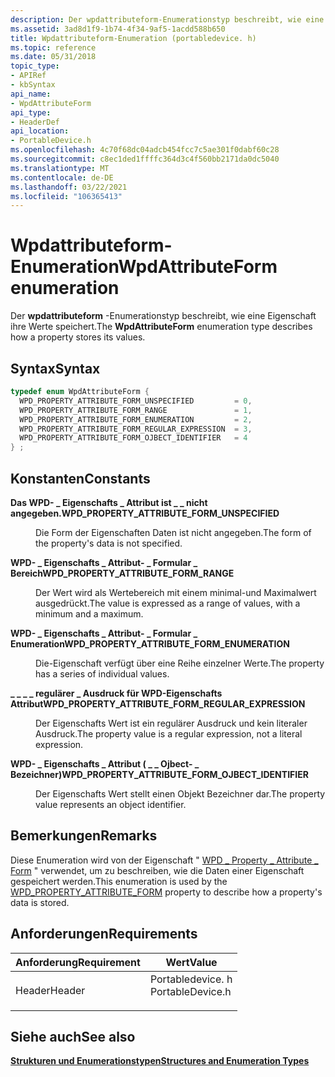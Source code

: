 ```yaml
---
description: Der wpdattributeform-Enumerationstyp beschreibt, wie eine Eigenschaft ihre Werte speichert.
ms.assetid: 3ad8d1f9-1b74-4f34-9af5-1acdd588b650
title: Wpdattributeform-Enumeration (portabledevice. h)
ms.topic: reference
ms.date: 05/31/2018
topic_type:
- APIRef
- kbSyntax
api_name:
- WpdAttributeForm
api_type:
- HeaderDef
api_location:
- PortableDevice.h
ms.openlocfilehash: 4c70f68dc04adcb454fcc7c5ae301f0dabf60c28
ms.sourcegitcommit: c8ec1ded1ffffc364d3c4f560bb2171da0dc5040
ms.translationtype: MT
ms.contentlocale: de-DE
ms.lasthandoff: 03/22/2021
ms.locfileid: "106365413"
---
```

# <a name="wpdattributeform-enumeration"></a><span data-ttu-id="a20f2-103">Wpdattributeform-Enumeration</span><span class="sxs-lookup"><span data-stu-id="a20f2-103">WpdAttributeForm enumeration</span></span>

<span data-ttu-id="a20f2-104">Der **wpdattributeform** -Enumerationstyp beschreibt, wie eine Eigenschaft ihre Werte speichert.</span><span class="sxs-lookup"><span data-stu-id="a20f2-104">The **WpdAttributeForm** enumeration type describes how a property stores its values.</span></span>

## <a name="syntax"></a><span data-ttu-id="a20f2-105">Syntax</span><span class="sxs-lookup"><span data-stu-id="a20f2-105">Syntax</span></span>


```C++
typedef enum WpdAttributeForm { 
  WPD_PROPERTY_ATTRIBUTE_FORM_UNSPECIFIED         = 0,
  WPD_PROPERTY_ATTRIBUTE_FORM_RANGE               = 1,
  WPD_PROPERTY_ATTRIBUTE_FORM_ENUMERATION         = 2,
  WPD_PROPERTY_ATTRIBUTE_FORM_REGULAR_EXPRESSION  = 3,
  WPD_PROPERTY_ATTRIBUTE_FORM_OJBECT_IDENTIFIER   = 4
} ;
```



## <a name="constants"></a><span data-ttu-id="a20f2-106">Konstanten</span><span class="sxs-lookup"><span data-stu-id="a20f2-106">Constants</span></span>

<dl> <dt>

<span data-ttu-id="a20f2-107"><span id="WPD_PROPERTY_ATTRIBUTE_FORM_UNSPECIFIED"></span><span id="wpd_property_attribute_form_unspecified"></span>**Das WPD- \_ Eigenschafts \_ Attribut ist \_ \_ nicht angegeben.**</span><span class="sxs-lookup"><span data-stu-id="a20f2-107"><span id="WPD_PROPERTY_ATTRIBUTE_FORM_UNSPECIFIED"></span><span id="wpd_property_attribute_form_unspecified"></span>**WPD\_PROPERTY\_ATTRIBUTE\_FORM\_UNSPECIFIED**</span></span>
</dt> <dd>

<span data-ttu-id="a20f2-108">Die Form der Eigenschaften Daten ist nicht angegeben.</span><span class="sxs-lookup"><span data-stu-id="a20f2-108">The form of the property's data is not specified.</span></span>

</dd> <dt>

<span data-ttu-id="a20f2-109"><span id="WPD_PROPERTY_ATTRIBUTE_FORM_RANGE"></span><span id="wpd_property_attribute_form_range"></span>**WPD- \_ Eigenschafts \_ Attribut- \_ Formular \_ Bereich**</span><span class="sxs-lookup"><span data-stu-id="a20f2-109"><span id="WPD_PROPERTY_ATTRIBUTE_FORM_RANGE"></span><span id="wpd_property_attribute_form_range"></span>**WPD\_PROPERTY\_ATTRIBUTE\_FORM\_RANGE**</span></span>
</dt> <dd>

<span data-ttu-id="a20f2-110">Der Wert wird als Wertebereich mit einem minimal-und Maximalwert ausgedrückt.</span><span class="sxs-lookup"><span data-stu-id="a20f2-110">The value is expressed as a range of values, with a minimum and a maximum.</span></span>

</dd> <dt>

<span data-ttu-id="a20f2-111"><span id="WPD_PROPERTY_ATTRIBUTE_FORM_ENUMERATION"></span><span id="wpd_property_attribute_form_enumeration"></span>**WPD- \_ Eigenschafts \_ Attribut- \_ Formular \_ Enumeration**</span><span class="sxs-lookup"><span data-stu-id="a20f2-111"><span id="WPD_PROPERTY_ATTRIBUTE_FORM_ENUMERATION"></span><span id="wpd_property_attribute_form_enumeration"></span>**WPD\_PROPERTY\_ATTRIBUTE\_FORM\_ENUMERATION**</span></span>
</dt> <dd>

<span data-ttu-id="a20f2-112">Die-Eigenschaft verfügt über eine Reihe einzelner Werte.</span><span class="sxs-lookup"><span data-stu-id="a20f2-112">The property has a series of individual values.</span></span>

</dd> <dt>

<span data-ttu-id="a20f2-113"><span id="WPD_PROPERTY_ATTRIBUTE_FORM_REGULAR_EXPRESSION"></span><span id="wpd_property_attribute_form_regular_expression"></span>**\_ \_ \_ \_ regulärer \_ Ausdruck für WPD-Eigenschafts Attribut**</span><span class="sxs-lookup"><span data-stu-id="a20f2-113"><span id="WPD_PROPERTY_ATTRIBUTE_FORM_REGULAR_EXPRESSION"></span><span id="wpd_property_attribute_form_regular_expression"></span>**WPD\_PROPERTY\_ATTRIBUTE\_FORM\_REGULAR\_EXPRESSION**</span></span>
</dt> <dd>

<span data-ttu-id="a20f2-114">Der Eigenschafts Wert ist ein regulärer Ausdruck und kein literaler Ausdruck.</span><span class="sxs-lookup"><span data-stu-id="a20f2-114">The property value is a regular expression, not a literal expression.</span></span>

</dd> <dt>

<span data-ttu-id="a20f2-115"><span id="WPD_PROPERTY_ATTRIBUTE_FORM_OJBECT_IDENTIFIER"></span><span id="wpd_property_attribute_form_ojbect_identifier"></span>**WPD- \_ Eigenschafts \_ Attribut ( \_ \_ Ojbect- \_ Bezeichner)**</span><span class="sxs-lookup"><span data-stu-id="a20f2-115"><span id="WPD_PROPERTY_ATTRIBUTE_FORM_OJBECT_IDENTIFIER"></span><span id="wpd_property_attribute_form_ojbect_identifier"></span>**WPD\_PROPERTY\_ATTRIBUTE\_FORM\_OJBECT\_IDENTIFIER**</span></span>
</dt> <dd>

<span data-ttu-id="a20f2-116">Der Eigenschafts Wert stellt einen Objekt Bezeichner dar.</span><span class="sxs-lookup"><span data-stu-id="a20f2-116">The property value represents an object identifier.</span></span>

</dd> </dl>

## <a name="remarks"></a><span data-ttu-id="a20f2-117">Bemerkungen</span><span class="sxs-lookup"><span data-stu-id="a20f2-117">Remarks</span></span>

<span data-ttu-id="a20f2-118">Diese Enumeration wird von der Eigenschaft " [WPD \_ Property \_ Attribute \_ Form](attributes.md) " verwendet, um zu beschreiben, wie die Daten einer Eigenschaft gespeichert werden.</span><span class="sxs-lookup"><span data-stu-id="a20f2-118">This enumeration is used by the [WPD\_PROPERTY\_ATTRIBUTE\_FORM](attributes.md) property to describe how a property's data is stored.</span></span>

## <a name="requirements"></a><span data-ttu-id="a20f2-119">Anforderungen</span><span class="sxs-lookup"><span data-stu-id="a20f2-119">Requirements</span></span>



| <span data-ttu-id="a20f2-120">Anforderung</span><span class="sxs-lookup"><span data-stu-id="a20f2-120">Requirement</span></span> | <span data-ttu-id="a20f2-121">Wert</span><span class="sxs-lookup"><span data-stu-id="a20f2-121">Value</span></span> |
|-------------------|---------------------------------------------------------------------------------------------|
| <span data-ttu-id="a20f2-122">Header</span><span class="sxs-lookup"><span data-stu-id="a20f2-122">Header</span></span><br/> | <dl> <span data-ttu-id="a20f2-123"><dt>Portabledevice. h</dt></span><span class="sxs-lookup"><span data-stu-id="a20f2-123"><dt>PortableDevice.h</dt></span></span> </dl> |



## <a name="see-also"></a><span data-ttu-id="a20f2-124">Siehe auch</span><span class="sxs-lookup"><span data-stu-id="a20f2-124">See also</span></span>

<dl> <dt>

[<span data-ttu-id="a20f2-125">**Strukturen und Enumerationstypen**</span><span class="sxs-lookup"><span data-stu-id="a20f2-125">**Structures and Enumeration Types**</span></span>](structures-and-enumeration-types.md)
</dt> </dl>

 

 




